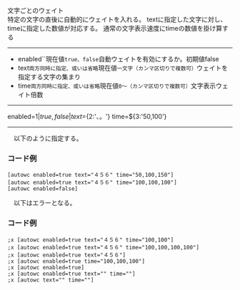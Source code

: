 文字ごとのウェイト  
特定の文字の直後に自動的にウェイトを入れる。
textに指定した文字に対し、timeに指定した数値が対応する。
通常の文字表示速度にtimeの数値を掛け算する

***
- enabled``現在値`true、false`自動ウェイトを有効にするか。初期値false
- text`両方同時に指定、或いは省略`現在値`一文字（カンマ区切りで複数可）`ウェイトを指定する文字の集まり
- time`両方同時に指定、或いは省略`現在値`0〜（カンマ区切りで複数可）`文字表示ウェイト倍数

***
enabled=${1|true,false|} text=${2:'、。'} time=${3:'50,100'}

***
　以下のように指定する。

### コード例
~~~skynovel
[autowc enabled=true text="４５６" time="50,100,150"]
[autowc enabled=true text="４５６" time="100,100,100"]
[autowc enabled=false]
~~~

　以下はエラーとなる。
### コード例
~~~skynovel
;x [autowc enabled=true text="４５６" time="100,100"]
;x [autowc enabled=true text="４５６" time="100,100,100,100"]
;x [autowc enabled=true text="４５６"]
;x [autowc enabled=true time="100,100,100"]
;x [autowc enabled=true]
;x [autowc enabled=true text="" time=""]
;x [autowc text="" time=""]
~~~
